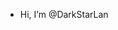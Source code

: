 - Hi, I’m @DarkStarLan


<!---
DarkStarLan/DarkStarLan is a ✨ special ✨ repository because its `README.md` (this file) appears on your GitHub profile.
You can click the Preview link to take a look at your changes.
--->
